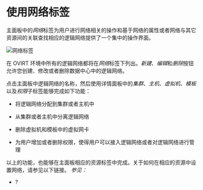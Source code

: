 # 使用网络标签

主面板中的*网络*标签为用户进行网络相关的操作和基于网络的属性或者网络与其它资源间的关联查找相应的逻辑网络提供了一个集中的操作界面。

![网络标签](../images/Logical_Networks-Networks_Tab.png)

在 OVIRT
环境中所有的逻辑网络都将在*网络*标签下列出。*新建*、*编辑*和*删除*按钮允许您创建、修改或者删除数据中心中的逻辑网络。

点击主面板中逻辑网络的名称，然后使用详情面板中的*集群*、*主机*、*虚拟机*、*模板*以及*权限*子标签能够完成如下功能：

-   将逻辑网络分配到集群或者主机中

-   从集群或者主机中分离逻辑网络

-   删除虚拟机和模板中的虚拟网卡

-   为用户增加或者删除权限，使得用户可以接入逻辑网络或者对逻辑网络进行管理

以上的功能，也能够在主面板相应的资源标签中完成。关于如何在相应的资源中设置网络，请参见以下链接。
*参见：*

-   ?
